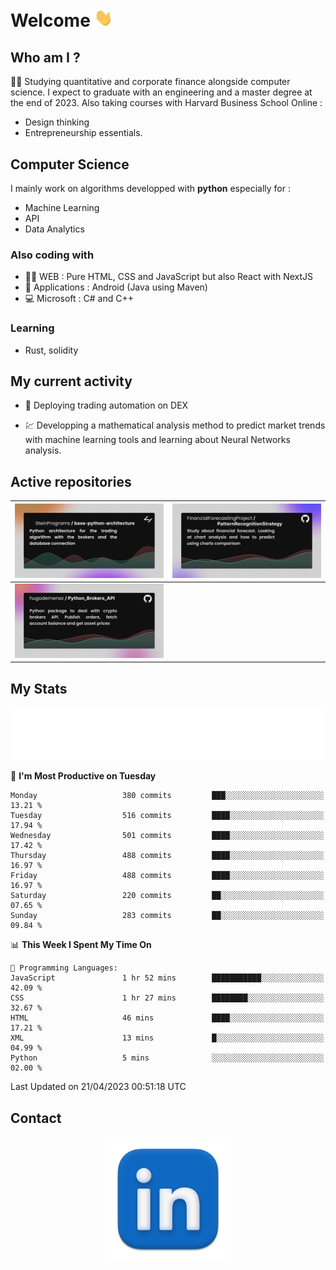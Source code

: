 # Welcome <img src="assets/hello.gif" width="30px"/>

## Who am I ?

:man_student: Studying quantitative and corporate finance alongside computer science.
I expect to graduate with an engineering and a master degree at the end of 2023.
Also taking courses with Harvard Business School Online :

* Design thinking
* Entrepreneurship essentials.

## Computer Science

I mainly work on algorithms developped with **python** especially for :

* Machine Learning
* API
* Data Analytics

### Also coding with

* :man_technologist: WEB : Pure HTML, CSS and JavaScript but also React with NextJS
* :iphone: Applications : Android (Java using Maven)
* :computer: Microsoft : C# and C++

### Learning

* Rust, solidity

## My current activity

* :rocket: Deploying trading automation on DEX

* :chart: Developping a mathematical analysis method to predict market trends with machine learning tools and learning about Neural Networks analysis.

## Active repositories

|[![Python Trading Algorithm](assets/base_python_architecture.png)](https://github.com/SteinPrograms/base-python-architecture)|[![Quantitative Prediction](assets/pattern_recognition_strategy.png)](https://github.com/FinancialForecastingProject/PatternRecognitionStrategy.git)|
| ------------- | ------------- |
|[![Broker SDK](assets/python_brokers_api.png)](https://github.com/hugodemenez/Python_Brokers_API)||

## My Stats

<p align=center>
<img src="metrics.plugin.wakatime.svg" alt="Metrics">
</p>

<!--START_SECTION:waka-->
📅 **I'm Most Productive on Tuesday** 

```text
Monday                   380 commits         ███░░░░░░░░░░░░░░░░░░░░░░   13.21 % 
Tuesday                  516 commits         ████░░░░░░░░░░░░░░░░░░░░░   17.94 % 
Wednesday                501 commits         ████░░░░░░░░░░░░░░░░░░░░░   17.42 % 
Thursday                 488 commits         ████░░░░░░░░░░░░░░░░░░░░░   16.97 % 
Friday                   488 commits         ████░░░░░░░░░░░░░░░░░░░░░   16.97 % 
Saturday                 220 commits         ██░░░░░░░░░░░░░░░░░░░░░░░   07.65 % 
Sunday                   283 commits         ██░░░░░░░░░░░░░░░░░░░░░░░   09.84 % 
```


📊 **This Week I Spent My Time On** 

```text
💬 Programming Languages: 
JavaScript               1 hr 52 mins        ███████████░░░░░░░░░░░░░░   42.09 % 
CSS                      1 hr 27 mins        ████████░░░░░░░░░░░░░░░░░   32.67 % 
HTML                     46 mins             ████░░░░░░░░░░░░░░░░░░░░░   17.21 % 
XML                      13 mins             █░░░░░░░░░░░░░░░░░░░░░░░░   04.99 % 
Python                   5 mins              ░░░░░░░░░░░░░░░░░░░░░░░░░   02.00 % 
```


 Last Updated on 21/04/2023 00:51:18 UTC
<!--END_SECTION:waka-->

## Contact

<p align=center >
<a href="https://www.linkedin.com/in/hugo-demenez/">
<picture>
  <source media="(prefers-color-scheme: dark)" srcset="assets/linkedin_light.png">
  <img height="200px" width="200px" alt="Linkedin link" src="assets/linkedin.png">
</picture>
</a>
</p>
